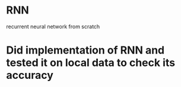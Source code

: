 # RNN
recurrent neural network from scratch
# Did implementation of RNN and tested it on local data to check its accuracy
